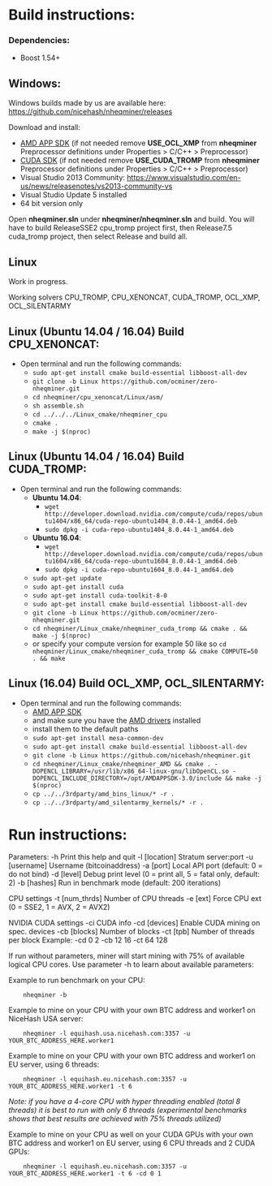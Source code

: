 # Build instructions:

### Dependencies:
  - Boost 1.54+

## Windows:

Windows builds made by us are available here: https://github.com/nicehash/nheqminer/releases

Download and install:
- [AMD APP SDK](http://developer.amd.com/tools-and-sdks/opencl-zone/amd-accelerated-parallel-processing-app-sdk/) (if not needed remove **USE_OCL_XMP** from **nheqminer** Preprocessor definitions under Properties > C/C++ > Preprocessor)
- [CUDA SDK](https://developer.nvidia.com/cuda-downloads) (if not needed remove **USE_CUDA_TROMP** from **nheqminer** Preprocessor definitions under Properties > C/C++ > Preprocessor)
- Visual Studio 2013 Community: https://www.visualstudio.com/en-us/news/releasenotes/vs2013-community-vs
- Visual Studio Update 5 installed
- 64 bit version only

Open **nheqminer.sln** under **nheqminer/nheqminer.sln** and build. You will have to build ReleaseSSE2 cpu_tromp project first, then Release7.5 cuda_tromp project, then select Release and build all.


## Linux

Work in progress.

Working solvers CPU_TROMP, CPU_XENONCAT, CUDA_TROMP, OCL_XMP, OCL_SILENTARMY

## Linux (Ubuntu 14.04 / 16.04) Build CPU_XENONCAT:

 - Open terminal and run the following commands:
   - `sudo apt-get install cmake build-essential libboost-all-dev`
   - `git clone -b Linux https://github.com/ocminer/zero-nheqminer.git`
   - `cd nheqminer/cpu_xenoncat/Linux/asm/`
   - `sh assemble.sh`
   - `cd ../../../Linux_cmake/nheqminer_cpu`
   - `cmake .`
   - `make -j $(nproc)`

## Linux (Ubuntu 14.04 / 16.04) Build CUDA_TROMP:

 - Open terminal and run the following commands:
   - **Ubuntu 14.04**:
     - `wget http://developer.download.nvidia.com/compute/cuda/repos/ubuntu1404/x86_64/cuda-repo-ubuntu1404_8.0.44-1_amd64.deb`
     - `sudo dpkg -i cuda-repo-ubuntu1404_8.0.44-1_amd64.deb`
   - **Ubuntu 16.04**:
     - `wget http://developer.download.nvidia.com/compute/cuda/repos/ubuntu1604/x86_64/cuda-repo-ubuntu1604_8.0.44-1_amd64.deb`
     - `sudo dpkg -i cuda-repo-ubuntu1604_8.0.44-1_amd64.deb`
   - `sudo apt-get update`
   - `sudo apt-get install cuda`
   - `sudo apt-get install cuda-toolkit-8-0`
   - `sudo apt-get install cmake build-essential libboost-all-dev`
   - `git clone -b Linux https://github.com/ocminer/zero-nheqminer.git`
   - `cd nheqminer/Linux_cmake/nheqminer_cuda_tromp && cmake . && make -j $(nproc)`
   - or specify your compute version for example 50 like so `cd nheqminer/Linux_cmake/nheqminer_cuda_tromp && cmake COMPUTE=50 . && make`

## Linux (16.04) Build OCL_XMP, OCL_SILENTARMY:

 - Open terminal and run the following commands:
   - [AMD APP SDK](http://developer.amd.com/tools-and-sdks/opencl-zone/amd-accelerated-parallel-processing-app-sdk/)
   - and make sure you have the [AMD drivers](http://support.amd.com/en-us/download) installed
   - install them to the default paths
   - `sudo apt-get install mesa-common-dev`
   - `sudo apt-get install cmake build-essential libboost-all-dev`
   - `git clone -b Linux https://github.com/nicehash/nheqminer.git`
   - `cd nheqminer/Linux_cmake/nheqminer_AMD && cmake . -DOPENCL_LIBRARY=/usr/lib/x86_64-linux-gnu/libOpenCL.so -DOPENCL_INCLUDE_DIRECTORY=/opt/AMDAPPSDK-3.0/include && make -j $(nproc)`
   - `cp ../../3rdparty/amd_bins_linux/* -r .`
   - `cp ../../3rdparty/amd_silentarmy_kernels/* -r .`

   

# Run instructions:

Parameters: 
	-h		Print this help and quit
	-l [location]	Stratum server:port
	-u [username]	Username (bitcoinaddress)
	-a [port]	Local API port (default: 0 = do not bind)
	-d [level]	Debug print level (0 = print all, 5 = fatal only, default: 2)
	-b [hashes]	Run in benchmark mode (default: 200 iterations)

CPU settings
	-t [num_thrds]	Number of CPU threads
	-e [ext]	Force CPU ext (0 = SSE2, 1 = AVX, 2 = AVX2)

NVIDIA CUDA settings
	-ci		CUDA info
	-cd [devices]	Enable CUDA mining on spec. devices
	-cb [blocks]	Number of blocks
	-ct [tpb]	Number of threads per block
Example: -cd 0 2 -cb 12 16 -ct 64 128

If run without parameters, miner will start mining with 75% of available logical CPU cores. Use parameter -h to learn about available parameters:

Example to run benchmark on your CPU:

        nheqminer -b
        
Example to mine on your CPU with your own BTC address and worker1 on NiceHash USA server:

        nheqminer -l equihash.usa.nicehash.com:3357 -u YOUR_BTC_ADDRESS_HERE.worker1

Example to mine on your CPU with your own BTC address and worker1 on EU server, using 6 threads:

        nheqminer -l equihash.eu.nicehash.com:3357 -u YOUR_BTC_ADDRESS_HERE.worker1 -t 6

<i>Note: if you have a 4-core CPU with hyper threading enabled (total 8 threads) it is best to run with only 6 threads (experimental benchmarks shows that best results are achieved with 75% threads utilized)</i>

Example to mine on your CPU as well on your CUDA GPUs with your own BTC address and worker1 on EU server, using 6 CPU threads and 2 CUDA GPUs:

        nheqminer -l equihash.eu.nicehash.com:3357 -u YOUR_BTC_ADDRESS_HERE.worker1 -t 6 -cd 0 1
